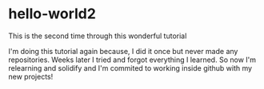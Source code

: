 # hello-world2
This is the second time through this wonderful tutorial

I'm doing this tutorial again because, I did it once but never made any repositories. Weeks later I tried and forgot everything I learned. So now I'm relearning and solidify and I'm commited to working inside github with my new projects!

